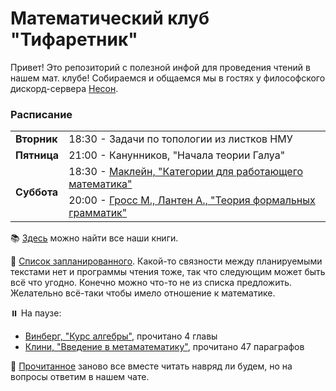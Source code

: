# Математический клуб "Тифаретник"
Привет! Это репозиторий с полезной инфой для проведения чтений в нашем мат. клубе! Собираемся и общаемся мы в гостях у философского дискорд-сервера [Несон](https://discord.gg/GNb2u4m). 


### Расписание

<table>
  <tr>
    <td><b>Вторник</td>
    <td>18:30 - <a>Задачи по топологии из листков НМУ</a></td>
  </tr>
  
  <tr>
    <td rowspan="2"><b>Пятница</td>
    <tr>
        <td>21:00 - <a>Канунников, "Начала теории Галуа"</a></td>
    </tr>
  </tr>
  
  <tr>
    <td rowspan="2"><b>Суббота</td>
    <td>18:30 - <a href="https://github.com/nerdladybug/math_club/tree/main/category">Маклейн, "Категории для работающего математика" </a></td>
  </tr>
  
  <tr>
    <td>20:00 - <a href="https://github.com/nerdladybug/math_club/tree/main/formal_gram">Гросс М., Лантен А., "Теория формальных грамматик"</a></td>
  </tr>
  
</td>
  </tr>
</table>

:books: [Здесь](https://drive.google.com/drive/folders/1PNMiyOlzuug-AFRJFxAFHlyZBTv1kurY) можно найти все наши книги.

:page_facing_up: [Cписок запланированного](https://github.com/nerdladybug/math_club/blob/dev/%D0%BF%D0%BB%D0%B0%D0%BD%D0%B8%D1%80%D1%83%D0%B5%D0%BC%20%D1%87%D0%B8%D1%82%D0%B0%D1%82%D1%8C.md). Какой-то связности между планируемыми текстами нет и программы чтения тоже, так что следующим может быть всё что угодно. Конечно можно что-то не из списка предложить. Желательно всё-таки чтобы имело отношение к математике.

:pause_button: На паузе:
- <a href="https://github.com/nerdladybug/math_club/tree/main/algebra_vinberg">Винберг, "Курс алгебры"</a>, прочитано 4 главы
- <a href="https://github.com/nerdladybug/math_club/tree/main/metamath_intro">Клини, "Введение в метаматематику"</a>, прочитано 47 параграфов


:page_facing_up: [Прочитанное](https://github.com/nerdladybug/math_club/blob/dev/%D0%BF%D1%80%D0%BE%D1%87%D0%B8%D1%82%D0%B0%D0%BB%D0%B8.md) заново все вместе читать навряд ли будем, но на вопросы ответим в нашем чате. 
